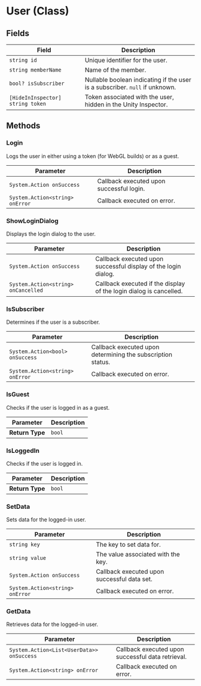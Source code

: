 # User (Class)

## Fields

| Field                  | Description                                                    |
|------------------------|----------------------------------------------------------------|
| `string id`            | Unique identifier for the user.                                 |
| `string memberName`    | Name of the member.                                            |
| `bool? isSubscriber`   | Nullable boolean indicating if the user is a subscriber. `null` if unknown. |
| `[HideInInspector] string token` | Token associated with the user, hidden in the Unity Inspector. |

## Methods

### Login

Logs the user in either using a token (for WebGL builds) or as a guest.

| Parameter            | Description                                                    |
|----------------------|----------------------------------------------------------------|
| `System.Action onSuccess` | Callback executed upon successful login.                 |
| `System.Action<string> onError` | Callback executed on error.                         |

### ShowLoginDialog

Displays the login dialog to the user.

| Parameter            | Description                                                    |
|----------------------|----------------------------------------------------------------|
| `System.Action onSuccess` | Callback executed upon successful display of the login dialog. |
| `System.Action<string> onCancelled` | Callback executed if the display of the login dialog is cancelled. |

### IsSubscriber

Determines if the user is a subscriber. 

| Parameter            | Description                                                    |
|----------------------|----------------------------------------------------------------|
| `System.Action<bool> onSuccess` | Callback executed upon determining the subscription status. |
| `System.Action<string> onError` | Callback executed on error.                               |

### IsGuest

Checks if the user is logged in as a guest.

| Parameter            | Description                                                      |
|----------------------|----------------------------------------------------------------|
| **Return Type**                | `bool`                                           |

### IsLoggedIn

Checks if the user is logged in.

| Parameter            | Description                                                      |
|----------------------|----------------------------------------------------------------|
| **Return Type**                | `bool`                                           |

### SetData

Sets data for the logged-in user.

| Parameter            | Description                                                    |
|----------------------|----------------------------------------------------------------|
| `string key`         | The key to set data for.                                    |
| `string value`       | The value associated with the key.                         |
| `System.Action onSuccess` | Callback executed upon successful data set.             |
| `System.Action<string> onError` | Callback executed on error.                         |

### GetData

Retrieves data for the logged-in user.

| Parameter            | Description                                                    |
|----------------------|----------------------------------------------------------------|
| `System.Action<List<UserData>> onSuccess` | Callback executed upon successful data retrieval.     |
| `System.Action<string> onError` | Callback executed on error.                         |
